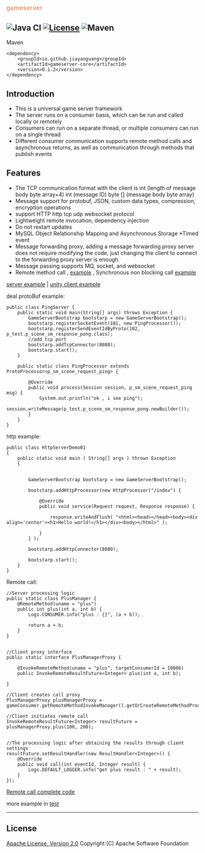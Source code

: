 ##   <font color=#f1986d size=3>gameserver</font>
![Java CI](https://github.com/jiayaoguang/gameserver/workflows/Java%20CI/badge.svg)
[![License](https://img.shields.io/badge/license-Apache%202-4EB1BA.svg)](https://www.apache.org/licenses/LICENSE-2.0.html)
![Maven](https://img.shields.io/maven-central/v/io.github.jiayaoguang/gameserver-core.svg)
------
Maven

    <dependency>
        <groupId>io.github.jiayaoguang</groupId>
        <artifactId>gameserver-core</artifactId>
        <version>0.1.2</version>
    </dependency>

## Introduction

* This is a universal game server framework
* The server runs on a consumer basis, which can be run and called locally or remotely
* Consumers can run on a separate thread, or multiple consumers can run on a single thread
* Different consumer communication supports remote method calls and asynchronous returns, as well as communication through methods that publish events


## Features

* The TCP communication format with the client is int (length of message body byte array+4) int (message ID) byte [] (message body byte array)
* Message support for protobuf, JSON, custom data types, compression, encryption operations
* support HTTP http tcp udp websocket protocol
* Lightweight remote invocation, dependency injection
* Do not restart updates
* MySQL Object Relationship Mapping and Asynchronous Storage
*Timed event
* Message forwarding proxy, adding a message forwarding proxy server does not require modifying the code, just changing the client to connect to the forwarding proxy server is enough
* Message passing supports MQ, socket, and websocket
* Remote method call , [example](https://github.com/jiayaoguang/gameserver/blob/main/gameserver-test/src/main/java/org/jyg/gameserver/test/invoke/InvokeMethodHttpServerDemo01.java) , Synchronous non blocking call
[example](https://github.com/jiayaoguang/gameserver/blob/main/gameserver-test/src/main/java/org/jyg/gameserver/test/invoke/SyncInvokeMethodServerDemo01.java)




[server example](https://github.com/jiayaoguang/gameserver/tree/main/gameserver-example) |
[unity client example](https://github.com/jiayaoguang/gameclient)



deal protoBuf example:

    public class PingServer {
        public static void main(String[] args) throws Exception {
            GameServerBootstrap bootstarp = new GameServerBootstrap();
            bootstarp.registerSocketEvent(101, new PingProcessor());
            bootstarp.registerSendEventIdByProto(102, p_test.p_scene_sm_response_pong.class);
            //add tcp port
            bootstarp.addTcpConnector(8080);
            bootstarp.start();
        }
    
        public static class PingProcessor extends ProtoProcessor<p_sm_scene_request_ping> {
    
            @Override
            public void process(Session session, p_sm_scene_request_ping msg) {
                System.out.println("ok , i see ping");
                session.writeMessage(p_test.p_scene_sm_response_pong.newBuilder());
            }
        }
    }

http example:

    public class HttpServerDemo01
    {
        public static void main ( String[] args ) throws Exception 
        {
        	
        	
        	GameServerBootstrap bootstarp = new GameServerBootstrap();
            
            bootstarp.addHttpProcessor(new HttpProcessor("/index") {
    			
    			@Override
    			public void service(Request request, Response response) {
    
    				response.writeAndFlush( "<html><head></head><body><div align='center'><h1>Hello world!</h1></div><body></html>" );
    				
    			}
    		} );
            
            bootstarp.addHttpConnector(8080);
            
            bootstarp.start();
        }
    }


Remote call:

    //Server processing logic
    public static class PlusManager {
        @RemoteMethod(uname = "plus")
        public int plus(int a, int b) {
            Logs.CONSUMER.info("plus : {}", (a + b));

            return a + b;
        }
    }


    //Client proxy interface
    public static interface PlusManagerProxy {

        @InvokeRemoteMethod(uname = "plus", targetConsumerId = 10086)
        public InvokeRemoteResultFuture<Integer> plus(int a, int b);

    }

    //Client creates call proxy
    PlusManagerProxy plusManagerProxy = gameConsumer.getRemoteMethodInvokeManager().getOrCreateRemoteMethodProxy(PlusManagerProxy.class);

    //Client initiates remote call
    InvokeRemoteResultFuture<Integer> resultFuture = plusManagerProxy.plus(100, 200);


    //The processing logic after obtaining the results through client settings
    resultFuture.setResultHandler(new ResultHandler<Integer>() {
        @Override
        public void call(int eventId, Integer result) {
            Logs.DEFAULT_LOGGER.info("get plus result : " + result);
        }
    });

[Remote call complete code]( https://github.com/jiayaoguang/gameserver/blob/main/gameserver-test/src/main/java/org/jyg/gameserver/test/invoke/ProxyInvokeMethodFutureServerDemo01.java )

more example in [test](https://github.com/jiayaoguang/gameserver/tree/main/gameserver-test/src/main/java/org/jyg/gameserver/test)

----------
## License
[Apache License, Version 2.0](http://www.apache.org/licenses/LICENSE-2.0.html) Copyright (C) Apache Software Foundation
	


